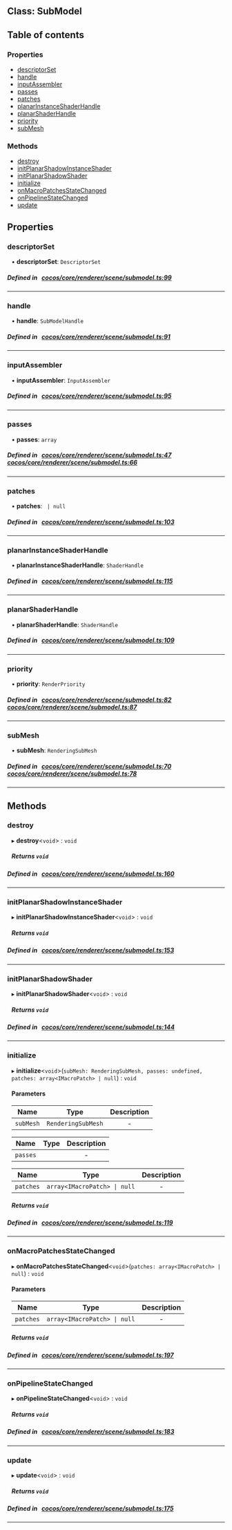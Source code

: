 
## Class: SubModel





<div class="table-of-content">
<h2>Table of contents</h2>


### Properties

- [ descriptorSet](#descriptorSet)
- [ handle](#handle)
- [ inputAssembler](#inputAssembler)
- [ passes](#passes)
- [ patches](#patches)
- [ planarInstanceShaderHandle](#planarInstanceShaderHandle)
- [ planarShaderHandle](#planarShaderHandle)
- [ priority](#priority)
- [ subMesh](#subMesh)

### Methods

- [ destroy](#destroy)
- [ initPlanarShadowInstanceShader](#initPlanarShadowInstanceShader)
- [ initPlanarShadowShader](#initPlanarShadowShader)
- [ initialize](#initialize)
- [ onMacroPatchesStateChanged](#onMacroPatchesStateChanged)
- [ onPipelineStateChanged](#onPipelineStateChanged)
- [ update](#update)
</div>

## Properties


### descriptorSet
<div style="margin-left: 10px;">




•  **descriptorSet**:
 ``DescriptorSet`` 
</div>

##### Defined in &nbsp;   [cocos/core/renderer/scene/submodel.ts:99](https://github.com/cocos-creator/engine/blob/c7bf6b8a9/cocos/core/renderer/scene/submodel.ts#L99)&nbsp;


___


### handle
<div style="margin-left: 10px;">




•  **handle**:
 ``SubModelHandle`` 
</div>

##### Defined in &nbsp;   [cocos/core/renderer/scene/submodel.ts:91](https://github.com/cocos-creator/engine/blob/c7bf6b8a9/cocos/core/renderer/scene/submodel.ts#L91)&nbsp;


___


### inputAssembler
<div style="margin-left: 10px;">




•  **inputAssembler**:
 ``InputAssembler`` 
</div>

##### Defined in &nbsp;   [cocos/core/renderer/scene/submodel.ts:95](https://github.com/cocos-creator/engine/blob/c7bf6b8a9/cocos/core/renderer/scene/submodel.ts#L95)&nbsp;


___


### passes
<div style="margin-left: 10px;">




•  **passes**:
 ``array`` 
</div>

##### Defined in &nbsp;   [cocos/core/renderer/scene/submodel.ts:47](https://github.com/cocos-creator/engine/blob/c7bf6b8a9/cocos/core/renderer/scene/submodel.ts#L47)&nbsp;   [cocos/core/renderer/scene/submodel.ts:66](https://github.com/cocos-creator/engine/blob/c7bf6b8a9/cocos/core/renderer/scene/submodel.ts#L66)&nbsp;


___


### patches
<div style="margin-left: 10px;">




•  **patches**:
 `` | null`` 
</div>

##### Defined in &nbsp;   [cocos/core/renderer/scene/submodel.ts:103](https://github.com/cocos-creator/engine/blob/c7bf6b8a9/cocos/core/renderer/scene/submodel.ts#L103)&nbsp;


___


### planarInstanceShaderHandle
<div style="margin-left: 10px;">




•  **planarInstanceShaderHandle**:
 ``ShaderHandle`` 
</div>

##### Defined in &nbsp;   [cocos/core/renderer/scene/submodel.ts:115](https://github.com/cocos-creator/engine/blob/c7bf6b8a9/cocos/core/renderer/scene/submodel.ts#L115)&nbsp;


___


### planarShaderHandle
<div style="margin-left: 10px;">




•  **planarShaderHandle**:
 ``ShaderHandle`` 
</div>

##### Defined in &nbsp;   [cocos/core/renderer/scene/submodel.ts:109](https://github.com/cocos-creator/engine/blob/c7bf6b8a9/cocos/core/renderer/scene/submodel.ts#L109)&nbsp;


___


### priority
<div style="margin-left: 10px;">




•  **priority**:
 ``RenderPriority`` 
</div>

##### Defined in &nbsp;   [cocos/core/renderer/scene/submodel.ts:82](https://github.com/cocos-creator/engine/blob/c7bf6b8a9/cocos/core/renderer/scene/submodel.ts#L82)&nbsp;   [cocos/core/renderer/scene/submodel.ts:87](https://github.com/cocos-creator/engine/blob/c7bf6b8a9/cocos/core/renderer/scene/submodel.ts#L87)&nbsp;


___


### subMesh
<div style="margin-left: 10px;">




•  **subMesh**:
 ``RenderingSubMesh`` 
</div>

##### Defined in &nbsp;   [cocos/core/renderer/scene/submodel.ts:70](https://github.com/cocos-creator/engine/blob/c7bf6b8a9/cocos/core/renderer/scene/submodel.ts#L70)&nbsp;   [cocos/core/renderer/scene/submodel.ts:78](https://github.com/cocos-creator/engine/blob/c7bf6b8a9/cocos/core/renderer/scene/submodel.ts#L78)&nbsp;


___

<!---->
## Methods

### destroy
<div style="margin-left: 10px;">

▸   **destroy**<`void`\> : `void`




<!---->
<!--    #### Returns `void` -->
<!---->


##### Returns `void`




</div>

##### Defined in &nbsp;   [cocos/core/renderer/scene/submodel.ts:160](https://github.com/cocos-creator/engine/blob/c7bf6b8a9/cocos/core/renderer/scene/submodel.ts#L160)&nbsp;
___
### initPlanarShadowInstanceShader
<div style="margin-left: 10px;">

▸   **initPlanarShadowInstanceShader**<`void`\> : `void`




<!---->
<!--    #### Returns `void` -->
<!---->


##### Returns `void`




</div>

##### Defined in &nbsp;   [cocos/core/renderer/scene/submodel.ts:153](https://github.com/cocos-creator/engine/blob/c7bf6b8a9/cocos/core/renderer/scene/submodel.ts#L153)&nbsp;
___
### initPlanarShadowShader
<div style="margin-left: 10px;">

▸   **initPlanarShadowShader**<`void`\> : `void`




<!---->
<!--    #### Returns `void` -->
<!---->


##### Returns `void`




</div>

##### Defined in &nbsp;   [cocos/core/renderer/scene/submodel.ts:144](https://github.com/cocos-creator/engine/blob/c7bf6b8a9/cocos/core/renderer/scene/submodel.ts#L144)&nbsp;
___
### initialize
<div style="margin-left: 10px;">

▸   **initialize**<`void`\>(`subMesh: RenderingSubMesh, passes: undefined, patches: array<IMacroPatch> | null`) : `void`




<!---->
<!--    #### Returns `void` -->
<!---->

#### Parameters

| Name | Type | Description |
| :------: | :------: | :------: |
| `subMesh` | `RenderingSubMesh` | - |

| Name | Type | Description |
| :------: | :------: | :------: |
| `passes` |  | - |

| Name | Type | Description |
| :------: | :------: | :------: |
| `patches` | `array<IMacroPatch> \| null` | - |



##### Returns `void`




</div>

##### Defined in &nbsp;   [cocos/core/renderer/scene/submodel.ts:119](https://github.com/cocos-creator/engine/blob/c7bf6b8a9/cocos/core/renderer/scene/submodel.ts#L119)&nbsp;
___
### onMacroPatchesStateChanged
<div style="margin-left: 10px;">

▸   **onMacroPatchesStateChanged**<`void`\>(`patches: array<IMacroPatch> | null`) : `void`




<!---->
<!--    #### Returns `void` -->
<!---->

#### Parameters

| Name | Type | Description |
| :------: | :------: | :------: |
| `patches` | `array<IMacroPatch> \| null` | - |



##### Returns `void`




</div>

##### Defined in &nbsp;   [cocos/core/renderer/scene/submodel.ts:197](https://github.com/cocos-creator/engine/blob/c7bf6b8a9/cocos/core/renderer/scene/submodel.ts#L197)&nbsp;
___
### onPipelineStateChanged
<div style="margin-left: 10px;">

▸   **onPipelineStateChanged**<`void`\> : `void`




<!---->
<!--    #### Returns `void` -->
<!---->


##### Returns `void`




</div>

##### Defined in &nbsp;   [cocos/core/renderer/scene/submodel.ts:183](https://github.com/cocos-creator/engine/blob/c7bf6b8a9/cocos/core/renderer/scene/submodel.ts#L183)&nbsp;
___
### update
<div style="margin-left: 10px;">

▸   **update**<`void`\> : `void`




<!---->
<!--    #### Returns `void` -->
<!---->


##### Returns `void`




</div>

##### Defined in &nbsp;   [cocos/core/renderer/scene/submodel.ts:175](https://github.com/cocos-creator/engine/blob/c7bf6b8a9/cocos/core/renderer/scene/submodel.ts#L175)&nbsp;
___
<!---->



